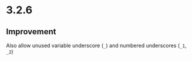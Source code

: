 # 3.2.6
## Improvement
Also allow unused variable underscore (`_`) and numbered underscores (`_1`, `_2`)
